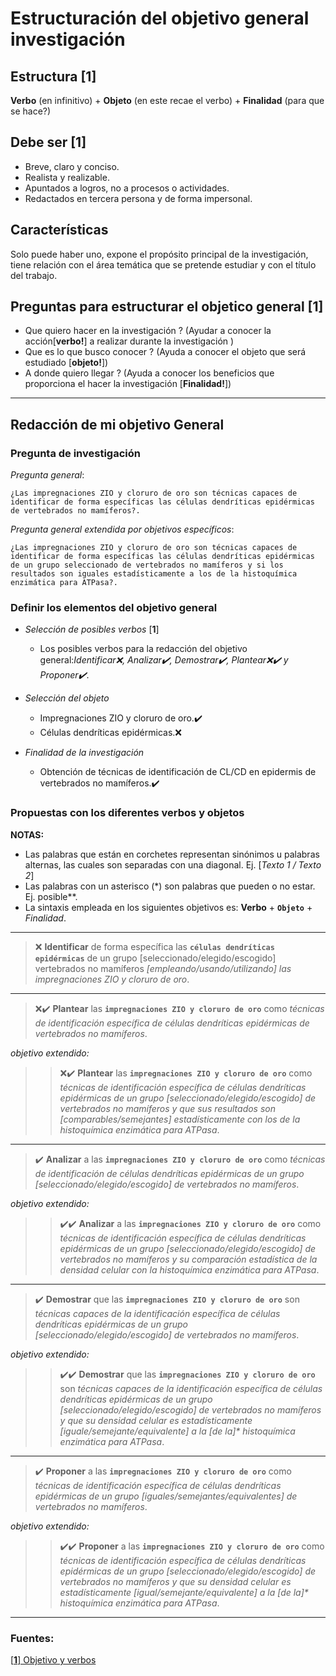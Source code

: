 # Estructuración del objetivo general investigación 

## Estructura [**1**]

**Verbo** (en infinitivo) + **Objeto** (en este recae el verbo) + **Finalidad** (para que se hace?)

## Debe ser [**1**]

- Breve, claro y conciso.
- Realista y realizable.
- Apuntados a logros, no a procesos o actividades.
- Redactados en tercera persona y de forma impersonal.

## Características 

Solo puede haber uno, expone el propósito principal de la investigación, tiene relación con el área temática que se pretende estudiar y con el título del trabajo.

## Preguntas para estructurar el objetico general [**1**]

- Que quiero hacer en la investigación ? (Ayudar a conocer la acción[**verbo!**] a realizar durante la investigación
)
- Que es lo que busco conocer ? (Ayuda a conocer el objeto que será estudiado [**objeto!**])
- A donde quiero llegar ? (Ayuda a conocer los beneficios que proporciona el hacer la investigación [**Finalidad!**])

- - -

## Redacción de mi objetivo General 

### Pregunta de investigación

*Pregunta general*:

    ¿Las impregnaciones ZIO y cloruro de oro son técnicas capaces de identificar de forma específicas las células dendríticas epidérmicas de vertebrados no mamíferos?.

*Pregunta general extendida por objetivos específicos*:

    ¿Las impregnaciones ZIO y cloruro de oro son técnicas capaces de identificar de forma específicas las células dendríticas epidérmicas de un grupo seleccionado de vertebrados no mamíferos y si los resultados son iguales estadísticamente a los de la histoquímica enzimática para ATPasa?.


### Definir los elementos del objetivo general

- *Selección de posibles verbos* [**1**] 

    - Los posibles verbos para la redacción del objetivo general:*Identificar❌, Analizar✔️, Demostrar✔️, Plantear❌✔️ y Proponer✔️*.

- *Selección del objeto* 

    - Impregnaciones ZIO y cloruro de oro.✔️
    - Células dendríticas epidérmicas.❌

- *Finalidad de la investigación* 

    - Obtención de técnicas de identificación de CL/CD en epidermis de vertebrados no mamíferos.✔️

### Propuestas con los diferentes verbos y objetos 

**NOTAS:**
- Las palabras que están en corchetes representan sinónimos u palabras alternas, las cuales son separadas con una diagonal. Ej. [*Texto 1 / Texto 2*]
- Las palabras con un asterisco (\*) son palabras que pueden o no estar. Ej. posible\**.
- La sintaxis empleada en los siguientes objetivos es: **Verbo** + **`Objeto`** + *Finalidad*.

---

> ❌ **Identificar** de forma específica las **`células dendríticas epidérmicas`**  de un grupo [seleccionado/elegido/escogido] vertebrados no mamíferos *[empleando/usando/utilizando] las impregnaciones ZIO y cloruro de oro*. 
---
>❌✔️ **Plantear** las **`impregnaciones ZIO y cloruro de oro`** como *técnicas de identificación específica de células dendríticas epidérmicas de vertebrados no mamíferos*.

*objetivo extendido:*

>>❌✔️ **Plantear** las **`impregnaciones ZIO y cloruro de oro`** como *técnicas de identificación específica de células dendríticas epidérmicas de un grupo [seleccionado/elegido/escogido] de vertebrados no mamíferos y que sus resultados son [comparables/semejantes] estadísticamente con los de la histoquímica enzimática para ATPasa*.
---
>✔️ **Analizar** a las **`impregnaciones ZIO y cloruro de oro`** como *técnicas de identificación de células dendríticas epidérmicas de un grupo [seleccionado/elegido/escogido] de vertebrados no mamíferos*.

*objetivo extendido:*

>>✔️✔️ **Analizar** a las **`impregnaciones ZIO y cloruro de oro`** como *técnicas de identificación específica de células dendríticas epidérmicas de un grupo [seleccionado/elegido/escogido] de vertebrados no mamíferos y su comparación estadística de la densidad celular con la histoquímica enzimática para ATPasa*.
---
>✔️ **Demostrar** que las **`impregnaciones ZIO y cloruro de oro`** son *técnicas capaces de la identificación específica de células dendríticas epidérmicas de un grupo [seleccionado/elegido/escogido] de vertebrados no mamíferos*.

*objetivo extendido:*

>>✔️✔️ **Demostrar** que las **`impregnaciones ZIO y cloruro de oro`** son *técnicas capaces de la identificación específica de células dendríticas epidérmicas de un grupo [seleccionado/elegido/escogido] de vertebrados no mamíferos y que su densidad celular es estadísticamente [iguale/semejante/equivalente] a la [de la]\*  histoquímica enzimática para ATPasa*.
---
>✔️ **Proponer** a las **`impregnaciones ZIO y cloruro de oro`** como *técnicas de identificación específica de células dendríticas epidérmicas de un grupo [iguales/semejantes/equivalentes] de vertebrados no mamíferos*.

*objetivo extendido:*

>>✔️✔️ **Proponer** a las **`impregnaciones ZIO y cloruro de oro`** como *técnicas de identificación específica de células dendríticas epidérmicas de un grupo [seleccionado/elegido/escogido] de vertebrados no mamíferos y que su densidad celular es estadísticamente [igual/semejante/equivalente] a la [de la]\* histoquímica enzimática para ATPasa*.
---

### Fuentes:

[[**1**] Objetivo y verbos](http://www.duoc.cl/biblioteca/crai/redaccion-de-objetivos-en-un-trabajo-de-investigacion)


